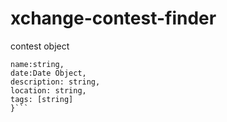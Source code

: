 # xchange-contest-finder
 
contest object
```{
name:string,
date:Date Object,
description: string,
location: string,
tags: [string]
}```
